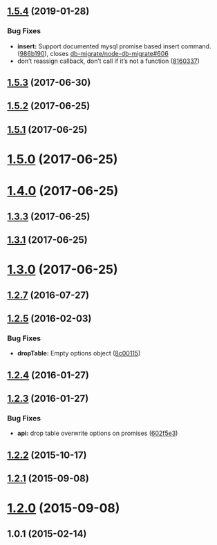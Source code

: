 <a name="1.5.4"></a>
## [1.5.4](https://github.com/db-migrate/db-migrate-base/compare/v1.5.3...v1.5.4) (2019-01-28)


### Bug Fixes

* **insert:** Support documented mysql promise based insert command. ([986b190](https://github.com/db-migrate/db-migrate-base/commit/986b190)), closes [db-migrate/node-db-migrate#606](https://github.com/db-migrate/node-db-migrate/issues/606)
* don’t reassign callback, don’t call if it’s not a function ([8160337](https://github.com/db-migrate/db-migrate-base/commit/8160337))



<a name="1.5.3"></a>
## [1.5.3](https://github.com/db-migrate/db-migrate-base/compare/v1.5.2...v1.5.3) (2017-06-30)



<a name="1.5.2"></a>
## [1.5.2](https://github.com/db-migrate/db-migrate-base/compare/v1.5.1...v1.5.2) (2017-06-25)



<a name="1.5.1"></a>
## [1.5.1](https://github.com/db-migrate/db-migrate-base/compare/v1.5.0...v1.5.1) (2017-06-25)



<a name="1.5.0"></a>
# [1.5.0](https://github.com/db-migrate/db-migrate-base/compare/v1.4.0...v1.5.0) (2017-06-25)



<a name="1.4.0"></a>
# [1.4.0](https://github.com/db-migrate/db-migrate-base/compare/v1.3.3...v1.4.0) (2017-06-25)



<a name="1.3.3"></a>
## [1.3.3](https://github.com/db-migrate/db-migrate-base/compare/v1.3.1...v1.3.3) (2017-06-25)



<a name="1.3.1"></a>
## [1.3.1](https://github.com/db-migrate/db-migrate-base/compare/v1.3.0...v1.3.1) (2017-06-25)



<a name="1.3.0"></a>
# [1.3.0](https://github.com/db-migrate/db-migrate-base/compare/v1.2.7...v1.3.0) (2017-06-25)



<a name="1.2.7"></a>
## [1.2.7](https://github.com/db-migrate/db-migrate-base/compare/v1.2.5...v1.2.7) (2016-07-27)



<a name="1.2.5"></a>
## [1.2.5](https://github.com/db-migrate/db-migrate-base/compare/v1.2.4...v1.2.5) (2016-02-03)


### Bug Fixes

* **dropTable:** Empty options object ([8c00115](https://github.com/db-migrate/db-migrate-base/commit/8c00115))



<a name="1.2.4"></a>
## [1.2.4](https://github.com/db-migrate/db-migrate-base/compare/v1.2.3...v1.2.4) (2016-01-27)



<a name="1.2.3"></a>
## [1.2.3](https://github.com/db-migrate/db-migrate-base/compare/v1.2.2...v1.2.3) (2016-01-27)


### Bug Fixes

* **api:** drop table overwrite options on promises ([602f5e3](https://github.com/db-migrate/db-migrate-base/commit/602f5e3))



<a name="1.2.2"></a>
## [1.2.2](https://github.com/db-migrate/db-migrate-base/compare/v1.2.1...v1.2.2) (2015-10-17)



<a name="1.2.1"></a>
## [1.2.1](https://github.com/db-migrate/db-migrate-base/compare/v1.2.0...v1.2.1) (2015-09-08)



<a name="1.2.0"></a>
# [1.2.0](https://github.com/db-migrate/db-migrate-base/compare/v1.0.1...v1.2.0) (2015-09-08)



<a name="1.0.1"></a>
## 1.0.1 (2015-02-14)



